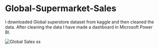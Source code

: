 # Global-Supermarket-Sales

I downloaded Global superstore dataset from kaggle and then cleaned the data. 
After cleaning the data I have made a dashboard in Microsoft Power BI.

![Global Sales ss](https://user-images.githubusercontent.com/73351827/188734495-9450b51c-5fa3-4c27-9409-e77146b3bca0.png)
